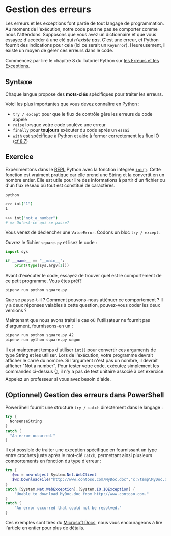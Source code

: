 # Gestion des erreurs

Les erreurs et les exceptions font partie de tout langage de programmation. Au moment de l'exécution, notre code peut ne pas se comporter comme nous l'attendons. Supposons que vous avez un dictionnaire et que vous essayez d'accéder à une clé qui _n'existe pas_. C'est une erreur, et Python fournit des indications pour cela (ici ce serait un `KeyError`). Heureusement, il existe un moyen de gérer ces erreurs dans le code.


Commencez par lire le chapitre 8 du Tutoriel Python sur [les Erreurs et les Exceptions](https://docs.python.org/3.8/tutorial/errors.html).

## Syntaxe

Chaque langue propose des **mots-clés** spécifiques pour traiter les erreurs.

Voici les plus importantes que vous devez connaître en Python :

- `try / except` pour que le flux de contrôle gère les erreurs du code appelé
- `raise` lorsque votre code soulève une erreur
- `finally` pour **toujours** exécuter du code après un `essai`
- `with` est spécifique à Python et aide à fermer correctement les flux IO ([cf 8.7](https://docs.python.org/3.8/tutorial/errors.html#predefined-clean-up-actions))

## Exercice

Expérimentons dans le [REPL](https://en.wikipedia.org/wiki/Read%E2%80%93eval%E2%80%93print_loop) Python avec la fonction intégrée [`int()`](https://docs.python.org/3/library/functions.html#int). Cette fonction est vraiment pratique car elle prend une String et la convertit en un nombre entier. Elle est utile pour lire des informations à partir d'un fichier ou d'un flux réseau où tout est constitué de caractères.


```bash
python

>>> int("1")
1

>>> int("not_a_number")
# => Qu'est-ce qui se passe?
```

Vous venez de déclencher une `ValueError`. Codons un bloc `try / except`.

Ouvrez le fichier `square.py` et lisez le code :

```python
import sys

if __name__ == "__main__":
    print(type(sys.argv[1]))
```

Avant d'exécuter le code, essayez de trouver quel est le comportement de ce petit programme. Vous êtes prêt?

```bash
pipenv run python square.py
```

Que se passe-t-il ? Comment pouvons-nous atténuer ce comportement ? Il y a deux réponses valables à cette question, pouvez-vous coder les deux versions ?

Maintenant que nous avons traité le cas où l'utilisateur ne fournit pas d'argument, fournissons-en un :

```bash
pipenv run python square.py 42
pipenv run python square.py wagon
```

Il est maintenant temps d'utiliser `int()` pour convertir ces arguments de type String et les utiliser. Lors de l'exécution, votre programme devrait afficher le carré du nombre. Si l'argument n'est pas un nombre, il devrait afficher "Not a number". Pour tester votre code, exécutez simplement les commandes ci-dessus 👆, il n'y a pas de test unitaire associé à cet exercice. Appelez un professeur si vous avez besoin d'aide.

## (Optionnel) Gestion des erreurs dans PowerShell

PowerShell fournit une structure `try / catch` directement dans le langage :

```powershell
try {
  NonsenseString
}
catch {
  "An error occurred."
}
```

Il est possible de traiter une exception spécifique en fournissant un type entre crochets juste après le mot-clé `catch`, permettant ainsi plusieurs comportements en fonction du type d'erreur :

```powershell
try {
   $wc = new-object System.Net.WebClient
   $wc.DownloadFile("http://www.contoso.com/MyDoc.doc","c:\temp\MyDoc.doc")
}
catch [System.Net.WebException],[System.IO.IOException] {
    "Unable to download MyDoc.doc from http://www.contoso.com."
}
catch {
    "An error occurred that could not be resolved."
}
```

Ces exemples sont tirés du [Microsoft Docs](https://docs.microsoft.com/powershell/module/microsoft.powershell.core/about/about_try_catch_finally), nous vous encourageons à lire l'article en entier pour plus de détails.